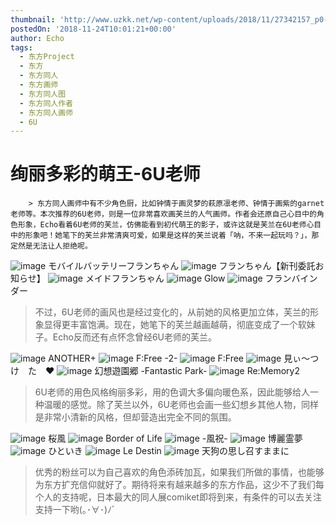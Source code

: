```yaml
---
thumbnail: 'http://www.uzkk.net/wp-content/uploads/2018/11/27342157_p0-1-825x510.jpg'
postedOn: '2018-11-24T10:01:21+00:00'
author: Echo
tags:
  - 东方Project
  - 东方
  - 东方同人
  - 东方画师
  - 东方同人图
  - 东方同人作者
  - 东方同人画师
  - 6U
---
```


# 绚丽多彩的萌王-6U老师

		> 东方同人画师中有不少角色厨，比如钟情于画灵梦的萩原凛老师、钟情于画紫的garnet老师等。本次推荐的6U老师，则是一位非常喜欢画芙兰的人气画师。作者会还原自己心目中的角色形象，Echo看着6U老师的芙兰，仿佛能看到初代萌王的影子，或许这就是芙兰在6U老师心目中的形象吧！她笔下的芙兰非常清爽可爱，如果是这样的芙兰说着「呐，不来一起玩吗？」，那定然是无法让人拒绝呢。

> 

![image](http://www.uzkk.net/wp-content/uploads/2018/11/55449244_p0.jpg)
モバイルバッテリーフランちゃん
![image](http://www.uzkk.net/wp-content/uploads/2018/11/62834937_p0.jpg)
フランちゃん【新刊委託お知らせ】
![image](http://www.uzkk.net/wp-content/uploads/2018/11/51799862_p0.jpg)
メイドフランちゃん
![image](http://www.uzkk.net/wp-content/uploads/2018/11/53250292_p0.jpg)
Glow
![image](http://www.uzkk.net/wp-content/uploads/2018/11/53236250_p0.jpg)
フランバインダー
> 不过，6U老师的画风也是经过变化的，从前她的风格更加立体，芙兰的形象显得更丰富饱满。现在，她笔下的芙兰越画越萌，彻底变成了一个软妹子。Echo反而还有点怀念曾经6U老师的芙兰。

![image](http://www.uzkk.net/wp-content/uploads/2018/11/50255345_p0.jpg)
ANOTHER+
![image](http://www.uzkk.net/wp-content/uploads/2018/11/22263224_p0.jpg)
F:Free -2-
![image](http://www.uzkk.net/wp-content/uploads/2018/11/22217688_p0-1.jpg)
F:Free
![image](http://www.uzkk.net/wp-content/uploads/2018/11/10349300_p0.jpg)
見ぃ～つ　け　た　♥
![image](http://www.uzkk.net/wp-content/uploads/2018/11/32670635_p0.jpg)
幻想遊園郷 -Fantastic Park-
![image](http://www.uzkk.net/wp-content/uploads/2018/11/27342157_p0-1.jpg)
Re:Memory2
> 6U老师的用色风格绚丽多彩，用的色调大多偏向暖色系，因此能够给人一种温暖的感觉。除了芙兰以外，6U老师也会画一些幻想乡其他人物，同样是非常小清新的风格，但却营造出完全不同的氛围。

![image](http://www.uzkk.net/wp-content/uploads/2018/11/37612952_p0.jpg)
桜風
![image](http://www.uzkk.net/wp-content/uploads/2018/11/32930078_p0-1.jpg)
Border of Life
![image](http://www.uzkk.net/wp-content/uploads/2018/11/16318792_p0-1.jpg)
-風祝-
![image](http://www.uzkk.net/wp-content/uploads/2018/11/22659045_p0.jpg)
博麗霊夢
![image](http://www.uzkk.net/wp-content/uploads/2018/11/21428544_p0.jpg)
ひといき
![image](http://www.uzkk.net/wp-content/uploads/2018/11/20637610_p0.jpg)
Le Destin
![image](http://www.uzkk.net/wp-content/uploads/2018/11/6555638_p0.jpg)
天狗の思し召すままに
> 优秀的粉丝可以为自己喜欢的角色添砖加瓦，如果我们所做的事情，也能够为东方扩充信仰就好了。期待将来有越来越多的东方作品，这少不了我们每个人的支持呢，日本最大的同人展comiket即将到来，有条件的可以去关注支持一下哟(｡･∀･)ﾉﾞ

	